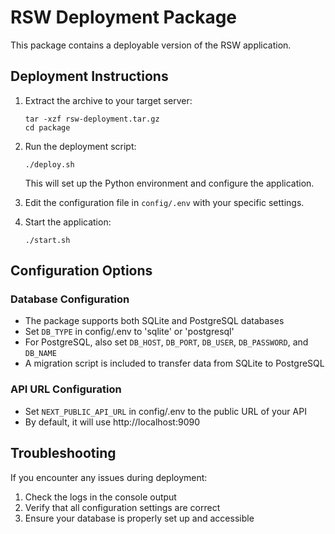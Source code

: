 # RSW Deployment Package

This package contains a deployable version of the RSW application.

## Deployment Instructions

1. Extract the archive to your target server:
   ```
   tar -xzf rsw-deployment.tar.gz
   cd package
   ```

2. Run the deployment script:
   ```
   ./deploy.sh
   ```
   This will set up the Python environment and configure the application.

3. Edit the configuration file in `config/.env` with your specific settings.

4. Start the application:
   ```
   ./start.sh
   ```

## Configuration Options

### Database Configuration
- The package supports both SQLite and PostgreSQL databases
- Set `DB_TYPE` in config/.env to 'sqlite' or 'postgresql'
- For PostgreSQL, also set `DB_HOST`, `DB_PORT`, `DB_USER`, `DB_PASSWORD`, and `DB_NAME`
- A migration script is included to transfer data from SQLite to PostgreSQL

### API URL Configuration
- Set `NEXT_PUBLIC_API_URL` in config/.env to the public URL of your API
- By default, it will use http://localhost:9090

## Troubleshooting

If you encounter any issues during deployment:
1. Check the logs in the console output
2. Verify that all configuration settings are correct
3. Ensure your database is properly set up and accessible
